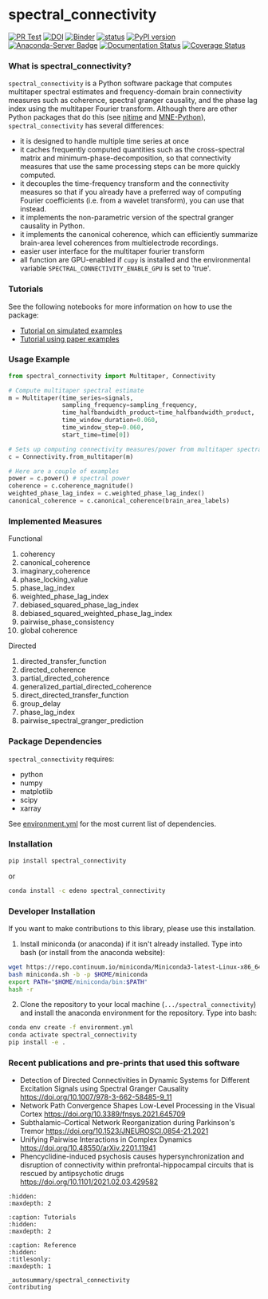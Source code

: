 # spectral_connectivity

[![PR Test](https://github.com/Eden-Kramer-Lab/spectral_connectivity/actions/workflows/PR-test.yml/badge.svg)](https://github.com/Eden-Kramer-Lab/spectral_connectivity/actions/workflows/PR-test.yml)
[![DOI](https://zenodo.org/badge/104382538.svg)](https://zenodo.org/badge/latestdoi/104382538)
[![Binder](https://mybinder.org/badge.svg)](https://mybinder.org/v2/gh/Eden-Kramer-Lab/spectral_connectivity/master)
[![status](https://joss.theoj.org/papers/27eb33e699c9ea723783c44576d081bb/status.svg)](https://joss.theoj.org/papers/27eb33e699c9ea723783c44576d081bb)
[![PyPI version](https://badge.fury.io/py/spectral_connectivity.svg)](https://badge.fury.io/py/spectral_connectivity)
[![Anaconda-Server Badge](https://anaconda.org/edeno/spectral_connectivity/badges/version.svg)](https://anaconda.org/edeno/spectral_connectivity)
[![Documentation Status](https://readthedocs.org/projects/spectral-connectivity/badge/?version=latest)](https://spectral-connectivity.readthedocs.io/en/latest/?badge=latest)
[![Coverage Status](https://coveralls.io/repos/github/Eden-Kramer-Lab/spectral_connectivity/badge.svg?branch=master)](https://coveralls.io/github/Eden-Kramer-Lab/spectral_connectivity?branch=master)

### What is spectral_connectivity?

`spectral_connectivity` is a Python software package that computes multitaper spectral estimates and frequency-domain brain connectivity measures such as coherence, spectral granger causality, and the phase lag index using the multitaper Fourier transform. Although there are other Python packages that do this (see [nitime](https://github.com/nipy/nitime) and [MNE-Python](https://github.com/mne-tools/mne-python)), `spectral_connectivity` has several differences:

+ it is designed to handle multiple time series at once
+ it caches frequently computed quantities such as the cross-spectral matrix and minimum-phase-decomposition, so that connectivity measures that use the same processing steps can be more quickly computed.
+ it decouples the time-frequency transform and the connectivity measures so that if you already have a preferred way of computing Fourier coefficients (i.e. from a wavelet transform), you can use that instead.
+ it implements the non-parametric version of the spectral granger causality in Python.
+ it implements the canonical coherence, which can
efficiently summarize brain-area level coherences from multielectrode recordings.
+ easier user interface for the multitaper fourier transform
+ all function are GPU-enabled if `cupy` is installed and the environmental variable `SPECTRAL_CONNECTIVITY_ENABLE_GPU` is set to 'true'.

### Tutorials

See the following notebooks for more information on how to use the package:

+ [Tutorial on simulated examples](examples/Tutorial_On_Simulated_Examples.ipynb)
+ [Tutorial using paper examples](examples/Tutorial_Using_Paper_Examples.ipynb)

### Usage Example

```python
from spectral_connectivity import Multitaper, Connectivity

# Compute multitaper spectral estimate
m = Multitaper(time_series=signals,
               sampling_frequency=sampling_frequency,
               time_halfbandwidth_product=time_halfbandwidth_product,
               time_window_duration=0.060,
               time_window_step=0.060,
               start_time=time[0])

# Sets up computing connectivity measures/power from multitaper spectral estimate
c = Connectivity.from_multitaper(m)

# Here are a couple of examples
power = c.power() # spectral power
coherence = c.coherence_magnitude()
weighted_phase_lag_index = c.weighted_phase_lag_index()
canonical_coherence = c.canonical_coherence(brain_area_labels)
```

### Implemented Measures

Functional

1. coherency
2. canonical_coherence
3. imaginary_coherence
4. phase_locking_value
5. phase_lag_index
6. weighted_phase_lag_index
7. debiased_squared_phase_lag_index
8. debiased_squared_weighted_phase_lag_index
9. pairwise_phase_consistency
10. global coherence

Directed

1. directed_transfer_function
2. directed_coherence
3. partial_directed_coherence
4. generalized_partial_directed_coherence
5. direct_directed_transfer_function
6. group_delay
7. phase_lag_index
8. pairwise_spectral_granger_prediction

### Package Dependencies

`spectral_connectivity` requires:

+ python
+ numpy
+ matplotlib
+ scipy
+ xarray

See [environment.yml](environment.yml) for the most current list of dependencies.

### Installation

```bash
pip install spectral_connectivity
```

or

```bash
conda install -c edeno spectral_connectivity
```

### Developer Installation

If you want to make contributions to this library, please use this installation.

1. Install miniconda (or anaconda) if it isn't already installed. Type into bash (or install from the anaconda website):

```bash
wget https://repo.continuum.io/miniconda/Miniconda3-latest-Linux-x86_64.sh -O miniconda.sh;
bash miniconda.sh -b -p $HOME/miniconda
export PATH="$HOME/miniconda/bin:$PATH"
hash -r
```

2. Clone the repository to your local machine (`.../spectral_connectivity`) and install the anaconda environment for the repository. Type into bash:

```bash
conda env create -f environment.yml
conda activate spectral_connectivity
pip install -e .
```

### Recent publications and pre-prints that used this software

+ Detection of Directed Connectivities in Dynamic Systems for Different Excitation Signals using Spectral Granger Causality <https://doi.org/10.1007/978-3-662-58485-9_11>
+ Network Path Convergence Shapes Low-Level Processing in the Visual Cortex <https://doi.org/10.3389/fnsys.2021.645709>
+ Subthalamic–Cortical Network Reorganization during Parkinson's Tremor
<https://doi.org/10.1523/JNEUROSCI.0854-21.2021>
+ Unifying Pairwise Interactions in Complex Dynamics <https://doi.org/10.48550/arXiv.2201.11941>
+ Phencyclidine-induced psychosis causes hypersynchronization and
disruption of connectivity within prefrontal-hippocampal circuits
that is rescued by antipsychotic drugs <https://doi.org/10.1101/2021.02.03.429582>

```{toctree}
:hidden:
:maxdepth: 2

```

```{toctree}
:caption: Tutorials
:hidden:
:maxdepth: 2

```

```{toctree}
:caption: Reference
:hidden:
:titlesonly:
:maxdepth: 1

_autosummary/spectral_connectivity
contributing
```
